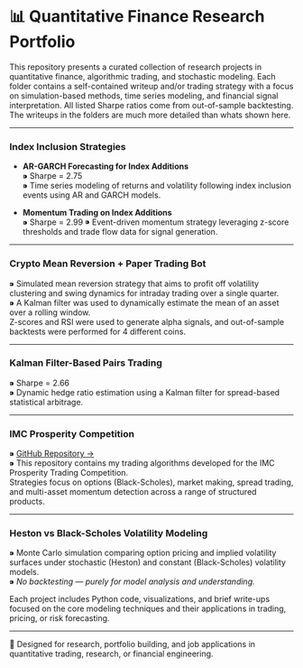 # 📊 Quantitative Finance Research Portfolio

This repository presents a curated collection of research projects in quantitative finance, algorithmic trading, and stochastic modeling. Each folder contains a self-contained writeup and/or trading strategy with a focus on simulation-based methods, time series modeling, and financial signal interpretation. All listed Sharpe ratios come from out-of-sample backtesting. The writeups in the folders are much more detailed than whats shown here. 

---

### Index Inclusion Strategies  

- **AR-GARCH Forecasting for Index Additions**  
  ⁍ Sharpe = 2.75  
  ⁍ Time series modeling of returns and volatility following index inclusion events using AR and GARCH models.

- **Momentum Trading on Index Additions**  
  ⁍ Sharpe = 2.99
  ⁍ Event-driven momentum strategy leveraging z-score thresholds and trade flow data for signal generation.

---

### Crypto Mean Reversion + Paper Trading Bot  
⁍ Simulated mean reversion strategy that aims to profit off volatility clustering and swing dynamics for intraday trading over a single quarter.  
⁍ A Kalman filter was used to dynamically estimate the mean of an asset over a rolling window.  
Z-scores and RSI were used to generate alpha signals, and out-of-sample backtests were performed for 4 different coins.

---

### Kalman Filter-Based Pairs Trading  
⁍ Sharpe = 2.66  
⁍ Dynamic hedge ratio estimation using a Kalman filter for spread-based statistical arbitrage.

---

### IMC Prosperity Competition  
⁍ [GitHub Repository →](https://github.com/ctbowler/prosperity3-trading)  
⁍ This repository contains my trading algorithms developed for the IMC Prosperity Trading Competition.  
Strategies focus on options (Black-Scholes), market making, spread trading, and multi-asset momentum detection across a range of structured products.

---

### Heston vs Black-Scholes Volatility Modeling  
⁍ Monte Carlo simulation comparing option pricing and implied volatility surfaces under stochastic (Heston) and constant (Black-Scholes) volatility models.  
⁍ *No backtesting — purely for model analysis and understanding.*


  

Each project includes Python code, visualizations, and brief write-ups focused on the core modeling techniques and their applications in trading, pricing, or risk forecasting.

---

📎 Designed for research, portfolio building, and job applications in quantitative trading, research, or financial engineering.

